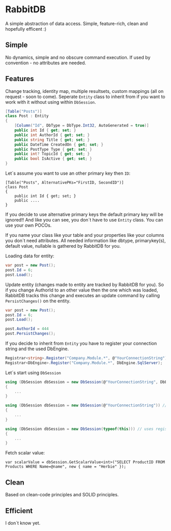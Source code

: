 RabbitDB
========

A simple abstraction of data access. Simple, feature-rich, clean and hopefully efficent :)

Simple
----------

No dynamics, simple and no obscure command execution. 
If used by convention - no attributes are needed.

Features
------------

Change tracking, identity map, multiple resultsets, custom mappings
(all on request - soon to come).
Seperate `Entity` class to inherit from if you want to work with it without using within `DbSession`.

```csharp
[Table("Posts")]
class Post : Entity
{
    [Column("Id", DbType = DbType.Int32, AutoGenerated = true)]
    public int Id { get; set; }
    public int AuthorId { get; set; }
    public string Title { get; set; }
    public DateTime CreatedOn { get; set; }
    public PostType Type { get; set; }
    public int? TopicId { get; set; }
    public bool IsActive { get; set; }
}
```
Let´s assume you want to use an other primary key then `ID`:
```charp
[Table("Posts", AlternativePKs="FirstID, SecondID")]
class Post
{
    public int Id { get; set; }
    public ....
}
```
If you decide to use alternative primary keys the default primary key will be ignored!!
And like you can see, you don´t have to use `Entity` class. You can use your own POCOs.

If you name your class like your table and your properties like your columns you don´t need attributes.
All needed information like dbtype, primarykey(s), default value, nullable is gathered by RabbitDB for you.

Loading data for entity:
```csharp
var post = new Post();
post.Id = 6;
post.Load();
```
Update entity (changes made to entity are tracked by RabbitDB for you). 
So if you change AuthorId to an other value then the one which was loaded, RabbitDB tracks this change and
executes an update command by calling `PersistChanges()` on the entity.
```csharp
var post = new Post();
post.Id = 6;
post.Load();

post.AuthorId = 444
post.PersistChanges();
```

If you decide to inherit from `Entity` you have to register your connection string and the used DbEngine.
```csharp
Registrar<string>.Register("Company.Module.*", @"YourConnectionString");
Registrar<DbEngine>.Register("Company.Module.*", DbEngine.SqlServer);
```

Let´s start using `DbSession`
```csharp
using (DbSession dbSession = new DbSession(@"YourConnectionString", DbEngine.MySql))
{
    ...
}

using (DbSession dbSession = new DbSession(@"YourConnectionString")) // SqlServer by default
{
    ...
}

using (DbSession dbSession = new DbSession(typeof(this))) // uses registered connection string and DbEngine for types namespace.
{
    ...
}
```
Fetch scalar value:
```charp
var scalarValue = dbSession.GetScalarValue<int>("SELECT ProductID FROM Products WHERE Name=@name", new { name = "Herbie" });
```


Clean
-----

Based on clean-code principles and SOLID principles.

Efficient
---------

I don´t know yet.
